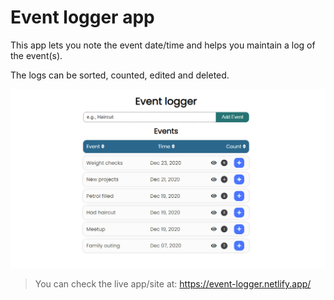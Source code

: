 # Event logger app

This app lets you note the event date/time and helps you maintain a log of the event(s).

The logs can be sorted, counted, edited and deleted.

![event-logger](/src/images/Event-logger.png)

> You can check the live app/site at: https://event-logger.netlify.app/
